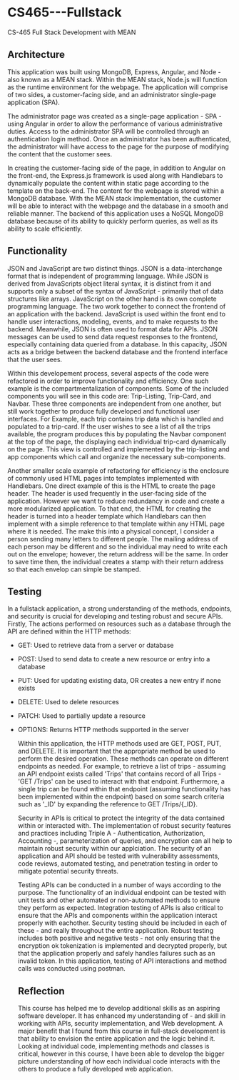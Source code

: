 # CS465---Fullstack
CS-465 Full Stack Development with MEAN

## Architecture
  This application was built using MongoDB, Express, Angular, and Node - also known as a MEAN stack. Within the MEAN stack, Node.js will function as the runtime environment for the webpage. The application will comprise of two sides, a customer-facing side, and an administrator single-page application (SPA). 
  
  The administrator page was created as a single-page application - SPA - using Angular in order to allow the performance of various administrative duties. Access to the administrator SPA will be controlled through an authentication login method. Once an administrator has been authenticated, the administrator will have access to the page for the purpose of modifying the content that the customer sees. 
 
  In creating the customer-facing side of the page, in addition to Angular on the front-end, the Express.js framework is used along with Handlebars to dynamically populate the content within static page according to the template on the back-end. The content for the webpage is stored within a MongoDB database. With the MEAN stack implementation, the customer will be able to interact with the webpage and the database in a smooth and reliable manner.
   The backend of this application uses a NoSQL MongoDB database because of its ability to quickly perform queries, as well as its ability to scale efficiently. 

## Functionality
  JSON and JavaScript are two distinct things. JSON is a data-interchange format that is independent of programming language. While JSON is derived from JavaScripts object literal syntax, it is distinct from it and supports only a subset of the syntax of JavaScript - primarily that of data structures like arrays. JavaScript on the other hand is its own complete programming language. The two work together to connect the frontend of an application with the backend. JavaScript is used within the front end to handle user interactions, modeling, events, and to make requests to the backend. Meanwhile, JSON is often used to format data for APIs. JSON messages can be used to send data request responses to the frontend, especially containing data queried from a database. In this capacity, JSON acts as a bridge between the backend database and the frontend interface that the user sees. 

  Within this developement process, several aspects of the code were refactored in order to improve functionality and efficiency. One such example is the compartmentalization of components. Some of the included components you will see in this code are: Trip-Listing, Trip-Card, and Navbar. These three components are independent from one another, but still work together to produce fully developed and functional user interfaces. For Example, each trip contains trip data which is handled and populated to a trip-card. If the user wishes to see a list of all the trips available, the program produces this by populating the Navbar component at the top of the page, the displaying each individual trip-card dynamically on the page. This view is controlled and implemented by the trip-listing and app components which call and organize the necessary sub-components. 
  
  Another smaller scale example of refactoring for efficiency is the enclosure of commonly used HTML pages into templates implemented with Handlebars. One direct example of this is the HTML to create the page header. The header is used frequently in the user-facing side of the application. However we want to reduce redundancy in code and create a more modularized application. To that end, the HTML for creating the header is turned into a header template which Handlebars can then implement with a simple reference to that template within any HTML page where it is needed. The make this into a physical concept, I consider a person sending many letters to different people. The mailing address of each person may be different and so the individual may need to write each out on the envelope; however, the return address will be the same. In order to save time then, the individual creates a stamp with their return address so that each envelop can simple be stamped.

## Testing 
   In a fullstack application, a strong understanding of the methods, endpoints, and security is crucial for developing and testing robust and secure APIs. Firstly, The actions performed on resources such as a database through the API are defined within the HTTP methods:
* GET: Used to retrieve data from a server or database
* POST: Used to send data to create a new resource or entry into a database
* PUT: Used for updating existing data, OR creates a new entry if none exists
* DELETE: Used to delete resources 
* PATCH: Used to partially update a resource
* OPTIONS: Returns HTTP methods supported in the server
  
  Within this application, the HTTP methods used are GET, POST, PUT, and DELETE. It is important that the appropriate method be used to perform the desired operation. These methods can operate on different endpoints as needed. For example, to retrieve a list of trips - assuming an API endpoint exists called 'Trips' that contains record of all Trips - 'GET /Trips' can be used to interact with that endpoint. Furthermore, a single trip can be found within that endpoint (assuming functionality has been implemented within the endpoint) based on some search criteria such as '_ID' by expanding the reference to GET /Trips/{_ID}.
  
   Security in APIs is critical to protect the integrity of the data contained within or interacted with. The implementation of robust security features and practices including Triple A - Authentication, Authorization, Accounting -, parameterization of queries, and encryption can all help to maintain robust security within our applciation. The security of an application and API should be tested with vulnerability assessments, code reviews, automated testing, and penetration testing in order to mitigate potential security threats.
  
  Testing APIs can be conducted in a number of ways according to the purpose. The functionality of an individual endpoint can be tested with unit tests and other automated or non-automated methods to ensure they perform as expected. Integration testing of APIs is also critical to ensure that the APIs and components within the application interact properly with eachother. Security testing should be included in each of these - and really throughout the entire application. Robust testing includes both positive and negative tests - not only ensuring that the encryption ok tokenization is implemented and decrypted properly, but that the application properly and safely handles failures such as an invalid token. In this application, testing of API interactions and method calls was conducted using postman.

  ## Reflection
    This course has helped me to develop additional skills as an aspiring software developer. It has enhanced my understanding of - and skill in working with APIs, security implementation, and Web development. A major benefit that I found from this course in full-stack development is that ability to envision the entire application and the logic behind it. Looking at individual code, implementing methods and classes is critical, however in this course, I have been able to develop the bigger picture understanding of how each individual code interacts with the others to produce a fully developed web application. 
